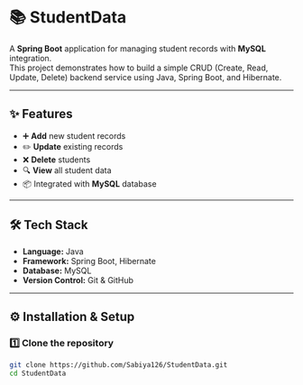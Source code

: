 # 📚 StudentData

A **Spring Boot** application for managing student records with **MySQL** integration.  
This project demonstrates how to build a simple CRUD (Create, Read, Update, Delete) backend service using Java, Spring Boot, and Hibernate.

---

## ✨ Features
- ➕ **Add** new student records
- ✏️ **Update** existing records
- ❌ **Delete** students
- 🔍 **View** all student data
- 📦 Integrated with **MySQL** database

---

## 🛠 Tech Stack
- **Language:** Java  
- **Framework:** Spring Boot, Hibernate  
- **Database:** MySQL  
- **Version Control:** Git & GitHub

---

## ⚙️ Installation & Setup

### 1️⃣ Clone the repository
```bash
git clone https://github.com/Sabiya126/StudentData.git
cd StudentData
